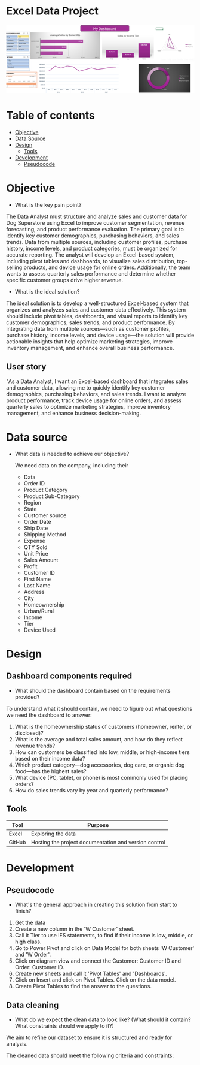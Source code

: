 # Excel Data Project


![excel-data-project](assets/images/Excel_Data_Project.png)




# Table of contents

- [Objective](#objective)
- [Data Source](#data-source)
- [Design](#design)
  - [Tools](#tools)
- [Development](#development)
  - [Pseudocode](#pseudocode)

# Objective

- What is the key pain point?
  
The Data Analyst must structure and analyze sales and customer data for Dog Superstore using Excel to improve customer segmentation, revenue forecasting, and product performance evaluation. The primary goal is to identify key customer demographics, purchasing behaviors, and sales trends. Data from multiple sources, including customer profiles, purchase history, income levels, and product categories, must be organized for accurate reporting. The analyst will develop an Excel-based system, including pivot tables and dashboards, to visualize sales distribution, top-selling products, and device usage for online orders. Additionally, the team wants to assess quarterly sales performance and determine whether specific customer groups drive higher revenue.


- What is the ideal solution?

The ideal solution is to develop a well-structured Excel-based system that organizes and analyzes sales and customer data effectively. This system should include pivot tables, dashboards, and visual reports to identify key customer demographics, sales trends, and product performance. By integrating data from multiple sources—such as customer profiles, purchase history, income levels, and device usage—the solution will provide actionable insights that help optimize marketing strategies, improve inventory management, and enhance overall business performance.

## User story

"As a Data Analyst, I want an Excel-based dashboard that integrates sales and customer data, allowing me to quickly identify key customer demographics, purchasing behaviors, and sales trends. I want to analyze product performance, track device usage for online orders, and assess quarterly sales to optimize marketing strategies, improve inventory management, and enhance business decision-making.

# Data source

- What data is needed to achieve our objective?

  We need data on the company, including their
  - Data
  - Order ID
  - Product Category
  - Product Sub-Category
  - Region
  - State
  - Customer source
  - Order Date
  - Ship Date
  - Shipping Method
  - Expense
  - QTY Sold
  - Unit Price
  - Sales Amount
  - Profit
  - Customer ID
  - First Name
  - Last Name
  - Address
  - City
  - Homeownership
  - Urban/Rural
  - Income
  - Tier
  - Device Used
 


# Design 

## Dashboard components required 
- What should the dashboard contain based on the requirements provided?

To understand what it should contain, we need to figure out what questions we need the dashboard to answer:

1. What is the homeownership status of customers (homeowner, renter, or disclosed)?
2. What is the average and total sales amount, and how do they reflect revenue trends?
3. How can customers be classified into low, middle, or high-income tiers based on their income data?
4. Which product category—dog accessories, dog care, or organic dog food—has the highest sales?
5. What device (PC, tablet, or phone) is most commonly used for placing orders?
6. How do sales trends vary by year and quarterly performance?



## Tools 


| Tool | Purpose |
| --- | --- |
| Excel | Exploring the data | Data Cleaning | Pivot Tables | PowerPivot | Dashboards |
| GitHub | Hosting the project documentation and version control |


# Development

## Pseudocode

- What's the general approach in creating this solution from start to finish?

1. Get the data
2. Create a new column in the 'W Customer' sheet.
3. Call it Tier to use IFS statements, to find if their income is low, middle, or high class.
4. Go to Power Pivot and click on Data Model for both sheets 'W Customer' and 'W Order'.
5. Click on diagram view and connect the Customer: Customer ID and Order: Customer ID.
6. Create new sheets and call it 'Pivot Tables' and 'Dashboards'.
7. Click on Insert and click on Pivot Tables. Click on the data model.
8. Create Pivot Tables to find the answer to the questions.



## Data cleaning 
- What do we expect the clean data to look like? (What should it contain? What constraints should we apply to it?)

We aim to refine our dataset to ensure it is structured and ready for analysis. 

The cleaned data should meet the following criteria and constraints:
